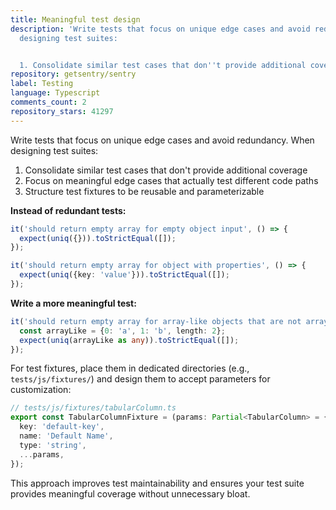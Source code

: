 ```yaml
---
title: Meaningful test design
description: 'Write tests that focus on unique edge cases and avoid redundancy. When
  designing test suites:


  1. Consolidate similar test cases that don''t provide additional coverage'
repository: getsentry/sentry
label: Testing
language: Typescript
comments_count: 2
repository_stars: 41297
---
```


Write tests that focus on unique edge cases and avoid redundancy. When designing test suites:

1. Consolidate similar test cases that don't provide additional coverage
2. Focus on meaningful edge cases that actually test different code paths
3. Structure test fixtures to be reusable and parameterizable

**Instead of redundant tests:**

```typescript
it('should return empty array for empty object input', () => {
  expect(uniq({})).toStrictEqual([]);
});

it('should return empty array for object with properties', () => {
  expect(uniq({key: 'value'})).toStrictEqual([]);
});
```

**Write a more meaningful test:**

```typescript
it('should return empty array for array-like objects that are not arrays', () => {
  const arrayLike = {0: 'a', 1: 'b', length: 2};
  expect(uniq(arrayLike as any)).toStrictEqual([]);
});
```

For test fixtures, place them in dedicated directories (e.g., `tests/js/fixtures/`) and design them to accept parameters for customization:

```typescript
// tests/js/fixtures/tabularColumn.ts
export const TabularColumnFixture = (params: Partial<TabularColumn> = {}): TabularColumn => ({
  key: 'default-key',
  name: 'Default Name',
  type: 'string',
  ...params,
});
```

This approach improves test maintainability and ensures your test suite provides meaningful coverage without unnecessary bloat.